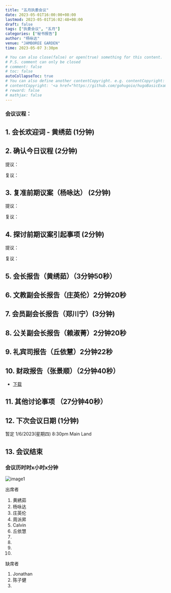 ```yaml
---
title: "五月执委会议"
date: 2023-05-01T16:00:00+08:00
lastmod: 2023-05-01T16:02:48+08:00
draft: false
tags: ["执委会议", "五月"]
categories: ["秘书报告"]
author: "杨咏达"
venue: "JAMBOREE GARDEN"
time: 2023-05-07 3:30pm

# You can also close(false) or open(true) something for this content.
# P.S. comment can only be closed
# comment: false
# toc: false
autoCollapseToc: true
# You can also define another contentCopyright. e.g. contentCopyright: "This is another copyright."
# contentCopyright: '<a href="https://github.com/gohugoio/hugoBasicExample" rel="noopener" target="_blank">See origin</a>'
# reward: false
# mathjax: false
---
```

<!-- [The Coffee Bean & Tea Leaf The Promenade](https://g.co/kgs/KNgstg) -->
### 会议议程：
## 1. 会长欢迎词 - 黄绣茹 (1分钟)



## 2. 确认今日议程 (2分钟)

  提议：

  复议：
 
      
## 3. 复准前期议案（杨咏达） (2分钟)


  提议：

  复议：

## 4. 探讨前期议案引起事项 (2分钟)

  提议：

  复议：

## 5. 会长报告（黄绣茹）（3分钟50秒）



## 6. 文教副会长报告（庄英伦）2分钟20秒



## 7. 会员副会长报告（郑川宁）(3分钟)



## 8. 公关副会长报告（赖淑菁）2分钟20秒



## 9. 礼宾司报告（丘依慧）2分钟22秒



## 10. 财政报告（张景顺）（2分钟40秒）
- [下载](/tmc/file/2023/4/tmc.pdf)


## 11. 其他讨论事项 （27分钟40秒）




## 12. 下次会议日期 (1分钟)
  暂定 1/6/2023(星期四) 8:30pm Main Land



## 13. 会议结束

 
 
### 会议历时时x小时x分钟

![image1](/tmc/file/2023/5/1.jpg "image1")


出席者
1. 黄綉茹
2. 杨咏达
3. 庄英伦
4. 周派昇
5. Calvin
6. 丘依慧
7. 
8. 
9. 
10.  


缺席者
1. Jonathan 
2. 陈子健
3.

